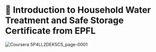 
#  :potable_water: Introduction to Household Water Treatment and Safe Storage Certificate from EPFL

![Coursera 5P4LL2DEK5C5_page-0001](https://user-images.githubusercontent.com/107871742/178192668-88829346-c520-4838-8842-664bd3df4fe0.jpg)
